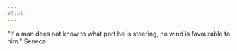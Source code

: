 ```yaml
---
#link: 
---
```

"If a man does not know to what port he is steering, no wind is favourable to him." Seneca